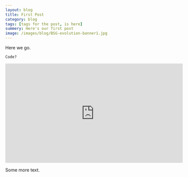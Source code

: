 ```yaml
---
layout: blog
title: First Post
category: blog
tags: [tags for the post, is here]  
summery: Here's our first post
image: /images/blog/BSG-evolution-banner1.jpg
---
```


Here we go.

```
Code?
```
<iframe width="560" height="315" src="https://www.youtube.com/embed/k3CN-wR05pY" frameborder="0" allowfullscreen></iframe>

Some more text.
